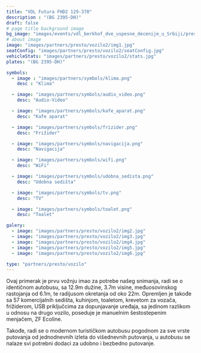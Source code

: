 ```yaml
---
title: "VDL Futura FHD2 129-370‌‌"
description : "(BG 2395-DH)"
draft: false
# page title background image
bg_image: "images/events/vdl_berkhof_dve_uspesne_decenije_u_Srbiji/presto/presto-background.jpg"
# about image
image: "images/partners/presto/vozilo2/img1.jpg"
seatConfig: "images/partners/presto/vozilo2/seatConfig.jpg"
vehicleStats: "images/partners/presto/vozilo2/stats.jpg"
plates: "(BG 2395-DH)"

symbols:
  - image : "images/partners/symbols/klima.png"
    desc : "Klima"

  - image: "images/partners/symbols/audio_video.png"
    desc: "Audio-Video"

  - image: "images/partners/symbols/kafe_aparat.png"
    desc: "Kafe aparat"

  - image: "images/partners/symbols/frizider.png"
    desc: "Frižider"

  - image: "images/partners/symbols/navigacija.png"
    desc: "Navigacija"

  - image: "images/partners/symbols/wifi.png"
    desc: "WiFi"

  - image: "images/partners/symbols/udobna_sedista.png"
    desc: "Udobna sedišta"

  - image: "images/partners/symbols/tv.png"
    desc: "TV"

  - image: "images/partners/symbols/toalet.png"
    desc: "Toalet"

galery:
  - image: "images/partners/presto/vozilo2/img2.jpg"
  - image: "images/partners/presto/vozilo2/img3.jpg"
  - image: "images/partners/presto/vozilo2/img4.jpg"
  - image: "images/partners/presto/vozilo2/img5.jpg"
  - image: "images/partners/presto/vozilo2/img6.jpg"

type: "partners/presto/vozilo"
---
```


Ovaj primerak je prvu vožnju imao za potrebe našeg snimanja, radi se o identičnom autobusu, sa 12.9m dužine, 3.7m visine, međuosovinskog rastojanja od 6.1m, te radijusom okretanja od oko 22m. Opremljen je takođe sa 57 komercijalnih sedišta, kuhinjom, toaletom, krevetom za vozača, frižiderom, USB priključcima za dopunjavanje uređaja, sa jedinom razlikom u odnosu na drugo vozilo, poseduje je manuelnim šestostepenim menjačem, ZF Ecoline.

Takođe, radi se o modernom turističkom autobusu pogodnom za sve vrste putovanja od jednodnevnih izleta do višednevnih putovanja, u autobusu se nalaze svi potrebni dodaci za udobno i bezbedno putovanje.